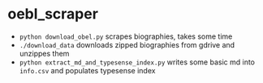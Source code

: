 # oebl_scraper

* `python download_obel.py` scrapes biographies, takes some time
* `./download_data` downloads zipped biographies from gdrive and unzippes them
* `python extract_md_and_typesense_index.py` writes some basic md into `info.csv` and populates typesense index
